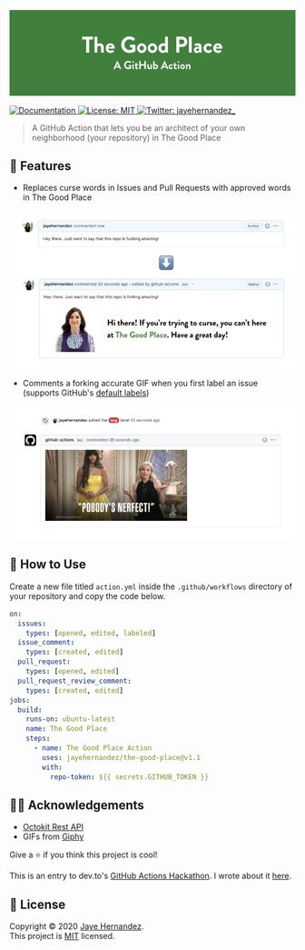 ![Hero Image](images/hero.png)

<p>
  <a href="https://github.com/jayehernandez/the-good-place#readme" target="_blank">
    <img alt="Documentation" src="https://img.shields.io/badge/documentation-yes-brightgreen.svg" />
  </a>
  <a href="https://github.com/jayehernandez/the-good-place/blob/master/LICENSE" target="_blank">
    <img alt="License: MIT" src="https://img.shields.io/github/license/jayehernandez/the-good-place" />
  </a>
  <a href="https://twitter.com/jayehernandez_" target="_blank">
    <img alt="Twitter: jayehernandez_" src="https://img.shields.io/twitter/follow/jayehernandez_.svg?style=social" />
  </a>
</p>

> A GitHub Action that lets you be an architect of your own neighborhood (your repository) in The Good Place

## 🍤 Features
- Replaces curse words in Issues and Pull Requests with approved words in The Good Place

![Feature 1 Demo](images/feature1.png)

- Comments a forking accurate GIF when you first label an issue (supports GitHub's [default labels](https://docs.github.com/en/github/managing-your-work-on-github/about-labels#using-default-labels))

![Feature 2 Demo](images/feature2.png)

## 🧐 How to Use
Create a new file titled `action.yml` inside the `.github/workflows` directory of your repository and copy the code below.

```yaml
on:
  issues:
    types: [opened, edited, labeled]
  issue_comment:
    types: [created, edited]
  pull_request:
    types: [opened, edited]
  pull_request_review_comment:
    types: [created, edited]
jobs:
  build:
    runs-on: ubuntu-latest
    name: The Good Place
    steps:
      - name: The Good Place Action
        uses: jayehernandez/the-good-place@v1.1
        with:
          repo-token: ${{ secrets.GITHUB_TOKEN }}
```

## 🙏🏻 Acknowledgements

* [Octokit Rest API](https://developer.github.com/v3/libraries/)
* GIFs from [Giphy](giphy.com)

Give a ⭐️ if you think this project is cool!

This is an entry to dev.to's [GitHub Actions Hackathon](https://dev.to/devteam/announcing-the-github-actions-hackathon-on-dev-3ljn). I wrote about it [here](https://dev.to/jayehernandez/the-good-place-a-github-action-365m).

## 📝 License

Copyright © 2020 [Jaye Hernandez](https://jayehernandez.com).<br />
This project is [MIT](https://github.com/jayehernandez/the-good-place/blob/master/LICENSE) licensed.
